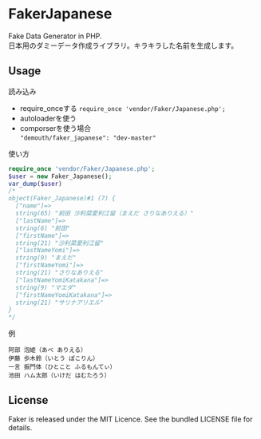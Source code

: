 FakerJapanese
=============

Fake Data Generator in PHP.  
日本用のダミーデータ作成ライブラリ。キラキラした名前を生成します。


## Usage

読み込み

* require_onceする
`require_once 'vendor/Faker/Japanese.php';`
* autoloaderを使う
* comporserを使う場合  
`"demouth/faker_japanese": "dev-master"`

使い方

```php
require_once 'vendor/Faker/Japanese.php';
$user = new Faker_Japanese();
var_dump($user)
/*
object(Faker_Japanese)#1 (7) {
  ["name"]=>
  string(65) "前田 沙利菜愛利江留（まえだ さりなありえる）"
  ["lastName"]=>
  string(6) "前田"
  ["firstName"]=>
  string(21) "沙利菜愛利江留"
  ["lastNameYomi"]=>
  string(9) "まえだ"
  ["firstNameYomi"]=>
  string(21) "さりなありえる"
  ["lastNameYomiKatakana"]=>
  string(9) "マエダ"
  ["firstNameYomiKatakana"]=>
  string(21) "サリナアリエル"
}
*/
```

例
```
阿部 泡姫（あべ ありえる）
伊藤 歩木鈴（いとう ぽこりん）
一言 振門体（ひとこと ふるもんてぃ）
池田 ハム太郎（いけだ はむたろう）
```

## License

Faker is released under the MIT Licence. See the bundled LICENSE file for details.
